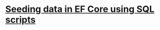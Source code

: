  # [Seeding data in EF Core using SQL scripts](https://dejanstojanovic.net/aspnet/2020/september/seeding-data-in-ef-core-using-sql-scripts/)
